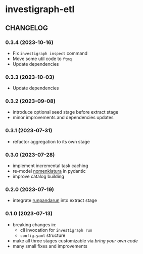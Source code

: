 # investigraph-etl

## CHANGELOG

### 0.3.4 (2023-10-16)

- Fix `investigraph inspect` command
- Move some util code to `ftmq`
- Update dependencies

### 0.3.3 (2023-10-03)

- Update dependencies

### 0.3.2 (2023-09-08)
- introduce optional seed stage before extract stage
- minor improvements and dependencies updates

### 0.3.1 (2023-07-31)
- refactor aggregation to its own stage

### 0.3.0 (2023-07-28)
- implement incremental task caching
- re-model [nomenklatura](https://github.com/opensanctions/nomenklatura) in pydantic
- improve catalog building

### 0.2.0 (2023-07-19)
- integrate [runpandarun](https://github.com/simonwoerpel/runpandarun) into extract stage

### 0.1.0 (2023-07-13)
- breaking changes in:
    - cli invocation for `investigraph run`
    - `config.yaml` structure
- make all three stages customizable via *bring your own code*
- many small fixes and improvements
